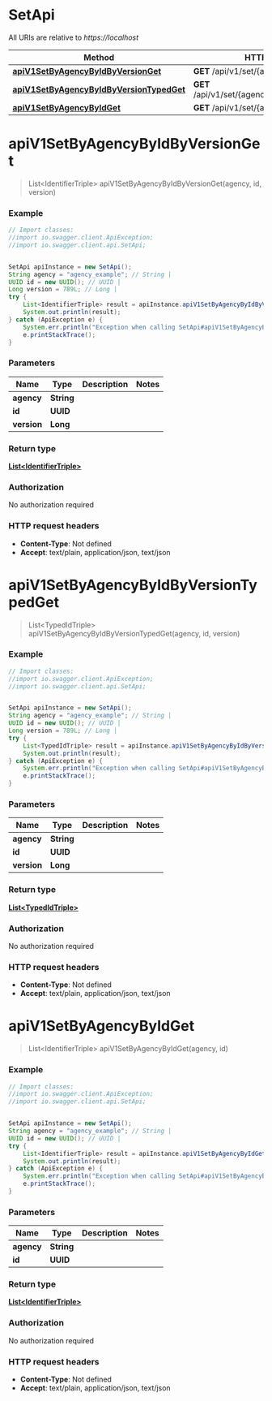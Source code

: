 # SetApi

All URIs are relative to *https://localhost*

Method | HTTP request | Description
------------- | ------------- | -------------
[**apiV1SetByAgencyByIdByVersionGet**](SetApi.md#apiV1SetByAgencyByIdByVersionGet) | **GET** /api/v1/set/{agency}/{id}/{version} | 
[**apiV1SetByAgencyByIdByVersionTypedGet**](SetApi.md#apiV1SetByAgencyByIdByVersionTypedGet) | **GET** /api/v1/set/{agency}/{id}/{version}/typed | 
[**apiV1SetByAgencyByIdGet**](SetApi.md#apiV1SetByAgencyByIdGet) | **GET** /api/v1/set/{agency}/{id} | 


<a name="apiV1SetByAgencyByIdByVersionGet"></a>
# **apiV1SetByAgencyByIdByVersionGet**
> List&lt;IdentifierTriple&gt; apiV1SetByAgencyByIdByVersionGet(agency, id, version)



### Example
```java
// Import classes:
//import io.swagger.client.ApiException;
//import io.swagger.client.api.SetApi;


SetApi apiInstance = new SetApi();
String agency = "agency_example"; // String | 
UUID id = new UUID(); // UUID | 
Long version = 789L; // Long | 
try {
    List<IdentifierTriple> result = apiInstance.apiV1SetByAgencyByIdByVersionGet(agency, id, version);
    System.out.println(result);
} catch (ApiException e) {
    System.err.println("Exception when calling SetApi#apiV1SetByAgencyByIdByVersionGet");
    e.printStackTrace();
}
```

### Parameters

Name | Type | Description  | Notes
------------- | ------------- | ------------- | -------------
 **agency** | **String**|  |
 **id** | **UUID**|  |
 **version** | **Long**|  |

### Return type

[**List&lt;IdentifierTriple&gt;**](IdentifierTriple.md)

### Authorization

No authorization required

### HTTP request headers

 - **Content-Type**: Not defined
 - **Accept**: text/plain, application/json, text/json

<a name="apiV1SetByAgencyByIdByVersionTypedGet"></a>
# **apiV1SetByAgencyByIdByVersionTypedGet**
> List&lt;TypedIdTriple&gt; apiV1SetByAgencyByIdByVersionTypedGet(agency, id, version)



### Example
```java
// Import classes:
//import io.swagger.client.ApiException;
//import io.swagger.client.api.SetApi;


SetApi apiInstance = new SetApi();
String agency = "agency_example"; // String | 
UUID id = new UUID(); // UUID | 
Long version = 789L; // Long | 
try {
    List<TypedIdTriple> result = apiInstance.apiV1SetByAgencyByIdByVersionTypedGet(agency, id, version);
    System.out.println(result);
} catch (ApiException e) {
    System.err.println("Exception when calling SetApi#apiV1SetByAgencyByIdByVersionTypedGet");
    e.printStackTrace();
}
```

### Parameters

Name | Type | Description  | Notes
------------- | ------------- | ------------- | -------------
 **agency** | **String**|  |
 **id** | **UUID**|  |
 **version** | **Long**|  |

### Return type

[**List&lt;TypedIdTriple&gt;**](TypedIdTriple.md)

### Authorization

No authorization required

### HTTP request headers

 - **Content-Type**: Not defined
 - **Accept**: text/plain, application/json, text/json

<a name="apiV1SetByAgencyByIdGet"></a>
# **apiV1SetByAgencyByIdGet**
> List&lt;IdentifierTriple&gt; apiV1SetByAgencyByIdGet(agency, id)



### Example
```java
// Import classes:
//import io.swagger.client.ApiException;
//import io.swagger.client.api.SetApi;


SetApi apiInstance = new SetApi();
String agency = "agency_example"; // String | 
UUID id = new UUID(); // UUID | 
try {
    List<IdentifierTriple> result = apiInstance.apiV1SetByAgencyByIdGet(agency, id);
    System.out.println(result);
} catch (ApiException e) {
    System.err.println("Exception when calling SetApi#apiV1SetByAgencyByIdGet");
    e.printStackTrace();
}
```

### Parameters

Name | Type | Description  | Notes
------------- | ------------- | ------------- | -------------
 **agency** | **String**|  |
 **id** | **UUID**|  |

### Return type

[**List&lt;IdentifierTriple&gt;**](IdentifierTriple.md)

### Authorization

No authorization required

### HTTP request headers

 - **Content-Type**: Not defined
 - **Accept**: text/plain, application/json, text/json

